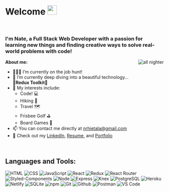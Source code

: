 <h1>Welcome <img src="https://raw.githubusercontent.com/iampavangandhi/iampavangandhi/master/gifs/Hi.gif" width="30px"></h1>

<br/>

### I'm Nate, a Full Stack Web Developer with a passion for learning new things and finding creative ways to solve real-world problems with code!

  <img align="right" alt="all nighter" src="https://i.pinimg.com/originals/e4/26/70/e426702edf874b181aced1e2fa5c6cde.gif" />

**About me:**

- 👨🏽‍💻 I’m currently on the job hunt!
- 🤿 I’m currently deep diving into a beautiful technology... <br/>**🙏Redux Toolkit🙏**
- 🎉 My interests include:
  - Code! 💻
  - Hiking 🥾
  - Travel 🗺
  - Frisbee Golf ⛳
  - Board Games 🎲
- 📫 You can contact me directly at nrhietala@gmail.com
- 🔎 Check out my <a href="https://www.linkedin.com/in/nrhietala/" target="_blank">LinkedIn</a>, <a href="https://drive.google.com/file/d/16bc6w74QgC_ybLyOJor5jdaT_K-P5Dtj/view?usp=sharing" target="_blank">Resume</a>, and <a href="https://www.nathanhietala.com/" target="_blank">Portfolio</a>

<br/>
<h2>Languages and Tools:</h2>  

![HTML](https://img.shields.io/badge/HTML-2E3440?style=for-the-badge&logo=html5)
![CSS](https://img.shields.io/badge/CSS-2E3440?style=for-the-badge&logo=css3)
![JavaScript](https://img.shields.io/badge/JavaScript-2E3440?style=for-the-badge&logo=javascript)
![React](https://img.shields.io/badge/React-2E3440?style=for-the-badge&logo=react)
![Redux](https://img.shields.io/badge/Redux-2E3440?style=for-the-badge&logo=redux)
![React Router](https://img.shields.io/badge/React%20Router-2E3440?style=for-the-badge&logo=react%20router)
![Styled-Components](https://img.shields.io/badge/Styled%20Components-2E3440?style=for-the-badge&logo=styled-components)
![Node](https://img.shields.io/badge/Node-2E3440?style=for-the-badge&logo=node.js)
![Express](https://img.shields.io/badge/Express-2E3440?style=for-the-badge&logo=express)
![Knex](https://img.shields.io/badge/Knex-2E3440?style=for-the-badge&logo=knex)
![PostgreSQL](https://img.shields.io/badge/PostgreSQL-2E3440?style=for-the-badge&logo=postgresql)
![Heroku](https://img.shields.io/badge/Heroku-2E3440?style=for-the-badge&logo=heroku)
![Netlify](https://img.shields.io/badge/Netlify-2E3440?style=for-the-badge&logo=netlify)
![SQLite](https://img.shields.io/badge/SQLite-2E3440?style=for-the-badge&logo=sqlite)
![npm](https://img.shields.io/badge/npm-2E3440?style=for-the-badge&logo=npm)
![Git](https://img.shields.io/badge/Git-2E3440?style=for-the-badge&logo=Git)
![Github](https://img.shields.io/badge/GitHub-2E3440?style=for-the-badge&logo=github)
![Postman](https://img.shields.io/badge/Postman-2E3440?style=for-the-badge&logo=Postman)
![VS Code](https://img.shields.io/badge/VS%20Code-2E3440?style=for-the-badge&logo=visual%20studio)
